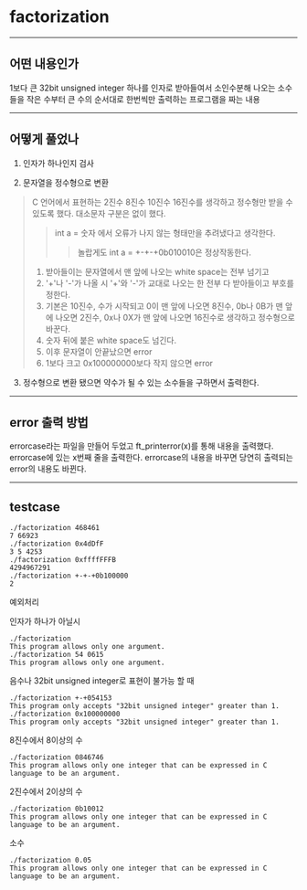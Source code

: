 # factorization

---
## 어떤 내용인가
1보다 큰 32bit unsigned integer 하나를 인자로 받아들여서 소인수분해 나오는 소수들을 작은 수부터 큰 수의 순서대로 한번씩만 출력하는 프로그램을 짜는 내용

---
## 어떻게 풀었나
1. 인자가 하나인지 검사

2. 문자열을 정수형으로 변환
> C 언어에서 표현하는 2진수 8진수 10진수 16진수를 생각하고 정수형만 받을 수 있도록 했다.
> 대소문자 구분은 없이 했다.
> > int a = 숫자 에서 오류가 나지 않는 형태만을 추려냈다고 생각한다.
> > > 놀랍게도 int a = +-+-+0b010010은 정상작동한다.
> 1. 받아들이는 문자열에서 맨 앞에 나오는 white space는 전부 넘기고
> 2. '+'나 '-'가 나올 시 '+'와 '-'가 교대로 나오는 한 전부 다 받아들이고 부호를 정한다.
> 3. 기본은 10진수, 수가 시작되고 0이 맨 앞에 나오면 8진수, 0b나 0B가 맨 앞에 나오면 2진수, 0x나 0X가 맨 앞에 나오면 16진수로 생각하고 정수형으로 바꾼다.
> 4. 숫자 뒤에 붙은 white space도 넘긴다.
> 5. 이후 문자열이 안끝났으면 error
> 6. 1보다 크고 0x100000000보다 작지 않으면 error

3. 정수형으로 변환 됐으면 약수가 될 수 있는 소수들을 구하면서 출력한다.

---
## error 출력 방법
errorcase라는 파일을 만들어 두었고 ft_printerror(x)를 통해 내용을 출력했다.
errorcase에 있는 x번째 줄을 출력한다.
errorcase의 내용을 바꾸면 당연히 출력되는 error의 내용도 바뀐다.

---
## testcase

    ./factorization 468461
    7 66923
    ./factorization 0x4dDfF
    3 5 4253
    ./factorization 0xffffFFFB
    4294967291
    ./factorization +-+-+0b100000
    2

예외처리

인자가 하나가 아닐시

    ./factorization
    This program allows only one argument.
    ./factorization 54 0615
    This program allows only one argument.

음수나 32bit unsigned integer로 표현이 불가능 할 때

    ./factorization +-+054153
    This program only accepts "32bit unsigned integer" greater than 1.
    ./factorization 0x100000000
    This program only accepts "32bit unsigned integer" greater than 1.

8진수에서 8이상의 수

    ./factorization 0846746
    This program allows only one integer that can be expressed in C language to be an argument.

2진수에서 2이상의 수

    ./factorization 0b10012
    This program allows only one integer that can be expressed in C language to be an argument.

소수

    ./factorization 0.05
    This program allows only one integer that can be expressed in C language to be an argument.
